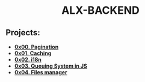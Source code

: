 <h1 align="center"><b>ALX-BACKEND</b></h1>

## Projects:

- **[0x00. Pagination](https://github.com/codenvibes/alx-backend/tree/master/0x00-pagination)**
- **[0x01. Caching](https://github.com/codenvibes/alx-backend/tree/master/0x01-caching)**
- **[0x02. i18n]()**
- **[0x03. Queuing System in JS]()**
- **[0x04. Files manager]()**
